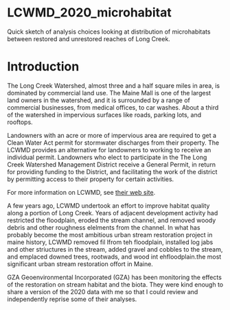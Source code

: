 # LCWMD_2020_microhabitat
Quick sketch of analysis choices looking at distribution of microhabitats 
between restored and unrestored reaches of Long Creek.

# Introduction
The Long Creek Watershed, almost three and a half square miles in area, is
dominated by commercial land use. The Maine Mall is one of the largest land
owners in the watershed, and it is surrounded by a range of commercial
businesses, from medical offices, to car washes.  About a third of the watershed
in impervious surfaces like roads, parking lots, and rooftops.

Landowners with an acre or more of impervious area are required to get a Clean
Water Act permit for stormwater discharges from their property.  The LCWMD
provides an alternative for landowners to working to receive an individual
permit. Landowners who elect to participate in the The Long Creek Watershed
Management District receive a General Permit, in return for providing funding to
the District, and facilitating the work of the district by permitting access to
their property for certain activities.

For more information on LCWMD, see [their web site](restorelongcreek.org).

A few years ago, LCWMD undertook an effort to improve habitat quality along a 
portion of Long Creek.  Years of adjacent development activity had restricted 
the floodplain, eroded the stream channel, and removed woody debris and other
roughness elelments from the channel.  In what has probably become the most
ambitious urban stream restoration project in maine history, LCWMD removed
fil lfrom teh floodplain, installed log jabs and other striuctures in the
stream, added gravel and cobbles to the stream, and emplaced downed trees,
rootwads, and wood int ehfloodplain.the most significant urban stream 
restoration offort in Maine.

GZA Geoenvironmental Incorporated (GZA) has been monitoring the effects of
the restoration on stream habitat and the biota. They were kind enough to 
share a version of the 2020 data with me so that I could review and 
independently reprise some of their analyses.

